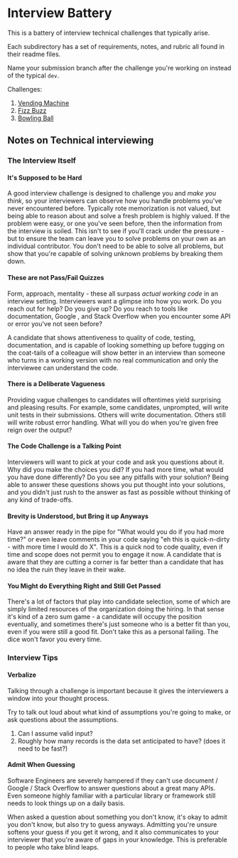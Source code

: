 # Interview Battery

This is a battery of interview technical challenges that typically arise.

Each subdirectory has a set of requirements, notes, and rubric all found in
their readme files.

Name your submission branch after the challenge you're working on instead of the
typical `dev`.

Challenges:
1. [Vending Machine](./vending-machine/README.md)
2. [Fizz Buzz](./fizz-buzz/README.md)
3. [Bowling Ball](./bowling-ball/README.md)

## Notes on Technical interviewing

### The Interview Itself

#### It's Supposed to be Hard

A good interview challenge is designed to challenge you and _make you think_,
so your interviewers can observe how you handle problems you've never
encountered before. Typically rote memorization is not valued, but being able to
reason about and solve a fresh problem is highly valued. If the problem were
easy, or one you've seen before, then the information from the interview is
soiled. This isn't to see if you'll crack under the pressure - but to ensure the
team can leave you to solve problems on your own as an individual contributor.
You don't need to be able to solve all problems, but show that you're capable of
solving unknown problems by breaking them down.

#### These are not Pass/Fail Quizzes

Form, approach, mentality - these all surpass _actual working code_ in an
interview setting. Interviewers want a glimpse into how you work. Do you reach
out for help? Do you give up? Do you reach to tools like documentation, Google ,
and Stack Overflow when you encounter some API or error you've not seen before?

A candidate that shows attentiveness to quality of code, testing, documentation,
and is capable of looking something up before tugging on the coat-tails of a
colleague will show better in an interview than someone who turns in a working
version with no real communication and only the interviewee can understand the
code.

#### There is a Deliberate Vagueness

Providing vague challenges to candidates will oftentimes yield surprising and
pleasing results. For example, some candidates, unprompted, will write unit
tests in their submissions. Others will write documentation. Others still will
write robust error handling. What will you do when you're given free reign over
the output?

#### The Code Challenge is a Talking Point

Interviewers will want to pick at your code and ask you questions about it. Why
did you make the choices you did? If you had more time, what would you have done
differently? Do you see any pitfalls with your solution? Being able to answer
these questions shows you put thought into your solutions, and you didn't just
rush to the answer as fast as possible without thinking of any kind of
trade-offs.

#### Brevity is Understood, but Bring it up Anyways

Have an answer ready in the pipe for "What would you do if you had more time?"
or even leave comments in your code saying "eh this is quick-n-dirty - with more
time I would do X". This is a quick nod to code quality, even if time and scope
does not permit you to engage it now. A candidate that is aware that they are
cutting a corner is far better than a candidate that has no idea the ruin they
leave in their wake.

#### You Might do Everything Right and Still Get Passed

There's a lot of factors that play into candidate selection, some of which are
simply limited resources of the organization doing the hiring. In that sense
it's kind of a zero sum game - a candidate will occupy the position eventually,
and sometimes there's just someone who is a better fit than you, even if you
were still a good fit. Don't take this as a personal failing. The dice won't
favor you every time.



### Interview Tips
#### Verbalize

Talking through a challenge is important because it gives the interviewers a
window into your thought process.

Try to talk out loud about what kind of assumptions you're going to make, or
ask questions about the assumptions.
1. Can I assume valid input?
2. Roughly how many records is the data set anticipated to have? (does it need
   to be fast?)

#### Admit When Guessing

Software Engineers are severely hampered if they can't use document / Google /
Stack Overflow to answer questions about a great many APIs. Even someone highly
familiar with a particular library or framework still needs to look things up on
a daily basis.

When asked a question about something you don't know, it's okay to admit you
don't know, but also try to guess anyways. Admitting you're unsure softens your
guess if you get it wrong, and it also communicates to your interviewer that
you're aware of gaps in your knowledge. This is preferable to people who take
blind leaps.
